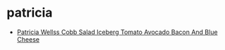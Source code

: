 # patricia

 * [Patricia Wellss Cobb Salad Iceberg Tomato Avocado Bacon And Blue Cheese](index/p/patricia-wellss-cobb-salad-iceberg-tomato-avocado-bacon-and-blue-cheese-364872.json)
